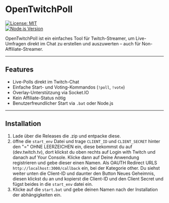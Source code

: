 # OpenTwitchPoll

[![License: MIT](https://img.shields.io/badge/License-MIT-blue.svg)](LICENSE)  
[![Node.js Version](https://img.shields.io/badge/Node.js-%3E=18-brightgreen)](https://nodejs.org/)

OpenTwitchPoll ist ein einfaches Tool für Twitch-Streamer, um Live-Umfragen direkt im Chat zu erstellen und auszuwerten – auch für Non-Affiliate-Streamer.

---

## Features

- Live-Polls direkt im Twitch-Chat
- Einfache Start- und Voting-Kommandos (`!poll`, `!vote`)
- Overlay-Unterstützung via Socket.IO
- Kein Affiliate-Status nötig
- Benutzerfreundlicher Start via `.bat` oder Node.js

---

## Installation

1. Lade über die Releases die .zip und entpacke diese.
2. öffne die `start_env` Datei und trage `CLIENT_ID` und `CLIENT_SECRET` hinter den "=" OHNE LEERZEICHEN ein, diese bekommst du auf (dev.twitch.tv), dort klickst du oben rechts auf Login with Twitch und danach auf Your Console. Klicke dann auf Deine Anwendung registrieren und gebe dieser einen Namen. Als OAUTH Redirect URLS `http://localhost:3000/callback` ein, bei der Kategorie other. Du siehst weiter unten die Client-ID und daunter den Button Neues Geheimnis, diesen klickst du an und kopierst die Client-ID und den Client Secret und fügst beides in die `start_env` datei ein.
3. Klicke auf die `start.bat` und gebe deinen Namen nach der Installation der abhängigkeiten ein.
